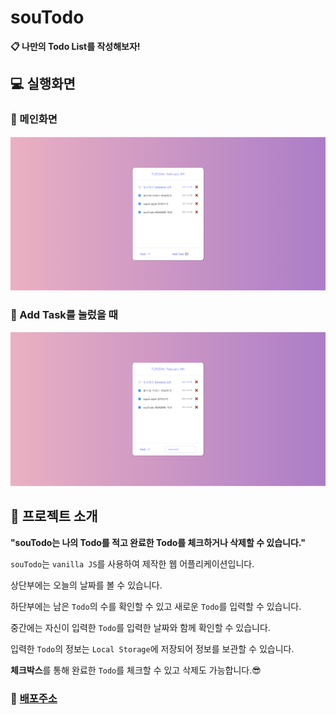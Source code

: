# souTodo
**📋 나만의 Todo List를 작성해보자!**



## 💻 실행화면

### 🎡 메인화면

![](./images/main.png) 



### 🎡 Add Task를 눌렀을 때

![](./images/input.png) 



## 🎯 프로젝트 소개

**"souTodo는 나의 Todo를 적고 완료한 Todo를 체크하거나 삭제할 수 있습니다."**

`souTodo`는 `vanilla JS`를 사용하여 제작한 웹 어플리케이션입니다.

상단부에는 오늘의 날짜를 볼 수 있습니다.

하단부에는 남은 `Todo`의 수를 확인할 수 있고 새로운 `Todo`를 입력할 수 있습니다.

중간에는 자신이 입력한 `Todo`를 입력한 날짜와 함께 확인할 수 있습니다.

입력한 `Todo`의 정보는 `Local Storage`에 저장되어 정보를 보관할 수 있습니다.

**체크박스**를 통해 완료한 `Todo`를 체크할 수 있고 삭제도 가능합니다.😎



### 🔗 [배포주소](https://souvenir718.github.io/souTodo/)